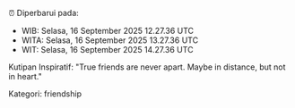 ⏰ Diperbarui pada:
- WIB: Selasa, 16 September 2025 12.27.36 UTC
- WITA: Selasa, 16 September 2025 13.27.36 UTC
- WIT: Selasa, 16 September 2025 14.27.36 UTC

Kutipan Inspiratif:
"True friends are never apart. Maybe in distance, but not in heart."


Kategori: friendship

